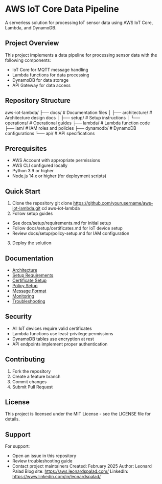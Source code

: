 # AWS IoT Core Data Pipeline
A serverless solution for processing IoT sensor data using AWS IoT Core, Lambda, and DynamoDB.
## Project Overview
This project implements a data pipeline for processing sensor data with the following components:
- IoT Core for MQTT message handling
- Lambda functions for data processing
- DynamoDB for data storage
- API Gateway for data access
## Repository Structure
aws-iot-lambda/
├── docs/                   # Documentation files
│   ├── architecture/       # Architecture design docs
│   ├── setup/             # Setup instructions
│   └── operations/        # Operational guides
├── lambda/                # Lambda function code
├── iam/                   # IAM roles and policies
├── dynamodb/             # DynamoDB configurations
└── api/                  # API specifications
## Prerequisites
- AWS Account with appropriate permissions
- AWS CLI configured locally
- Python 3.9 or higher
- Node.js 14.x or higher (for deployment scripts)
## Quick Start
1. Clone the repository
git clone https://github.com/yourusername/aws-iot-lambda.git
cd aws-iot-lambda
2. Follow setup guides
- See docs/setup/requirements.md for initial setup
- Follow docs/setup/certificates.md for IoT device setup
- Review docs/setup/policy-setup.md for IAM configuration
3. Deploy the solution
  
## Documentation
- [Architecture](./docs/architecture/iot-core-setup.md)
- [Setup Requirements](./docs/setup/requirements.md)
- [Certificate Setup](./docs/setup/certificates.md)
- [Policy Setup](./docs/setup/policy-setup.md)
- [Message Format](./docs/operations/message-format.md)
- [Monitoring](./docs/operations/monitoring.md)
- [Troubleshooting](./docs/operations/troubleshooting.md)

## Security
- All IoT devices require valid certificates
- Lambda functions use least-privilege permissions
- DynamoDB tables use encryption at rest
- API endpoints implement proper authentication
## Contributing
1. Fork the repository
2. Create a feature branch
3. Commit changes
4. Submit Pull Request
## License
This project is licensed under the MIT License - see the LICENSE file for details.
## Support
For support:
- Open an issue in this repository
- Review troubleshooting guide
- Contact project maintainers
Created: February 2025
Author: Leonard Palad
Blog site: https://aws.leonardspalad.com/
LinkedIn: https://www.linkedin.com/in/leonardspalad/
